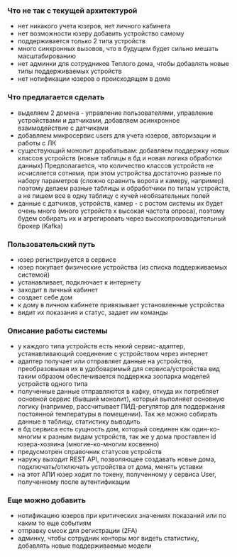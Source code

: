 ### Что не так с текущей архитектурой
- нет никакого учета юзеров, нет личного кабинета
- нет возможности юзеру добавить устройство самому
- поддерживается только 2 типа устройств
- много синхронных вызовов, что в будущем будет  сильно мешать масштабированию
- нет админки для сотрудников Теплого дома, чтобы добавлять новые типы поддерживаемых устройств
- нет нотификации юзеров о происходящем в доме

### Что предлагается сделать
- выделяем 2 домена - управление пользователями, управление устройствами и датчиками,
  добавляем асинхронное взаимодействие с датчиками
- добавляем микросервис users для учета юзеров, авторизации и работы с ЛК
- существующий монолит дорабатывам: добавляем поддержку новых классов устройств (новые таблицы в бд и новая логика обработки данных)
  Предполагается, что количество классов устройств не исчисляется сотнями, при этом устройства достаточно разные по набору параметров (сложно сравнить ворота и камеру, например)
  поэтому делаем разные таблицы и обработчики по типам устройств, а не пишем все в одну таблицу с кучей необязательных полей
- данные с датчиков, устройств, камер - с ростом системы их будет очень много (много устройств х высокая частота опроса), поэтому будем собирать их и агрегировать через высокопроизводительный
  брокер (Kafka)

### Пользовательский путь
- юзер регистрируется в сервисе
- юзер покупает физические устройства (из списка поддерживаемых системой)
- устанавливает, подключает к интернету
- заходит в личный кабинет
- создает себе дом
- к дому в личном кабинете привязывает установленные устройства
- видит их показания и статус, задает им команды

### Описание работы системы
- у каждого типа устройств есть некий сервис-адаптер, устанавливающий соединение с устройством через интернет
- адаптер получает или отправляет данные на устройство, преобразовывая их в удобоваримый для сервиса/устройства вид
  таким образом обеспечивается поддержка зоопарка моделей устройств одного типа
- полученные данные отправляются в кафку, откуда их потребляет основной сервис (бывший монолит), который выполняет основную логику
  (например, рассчитывает ПИД-регулятор для поддержания постоянной температуры в помещении). Так же можно собирать данные в таблицу, статистику выводить
- в бд сервиса есть сущность дом, который соединен как один-ко-многим к разным видам устройств, так же у дома проставлен id юзера-хозяина (многие-ко-многим косвенно)
- предусмотрен справочник статусов устройств
- наружу выходит REST API, позволяющее создавать новые дома, подключать/отключать устройства от дома, менять уставки
- на этот АПИ юзер ходит по токену, полученному у сервиса User, полученному после аутентификации

### Еще можно добавить
- нотификацию юзеров при критических значениях показаний или по каким то еще событиям
- отправку смсок для регистрации (2FA)
- админку, чтобы сотрудник конторы мог видеть статистику, добавлять новые поддерживаемые модели